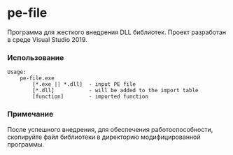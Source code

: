 # pe-file

Программа для жесткого внедрения DLL библиотек.
Проект разработан в среде Visual Studio 2019.

### Использование

    Usage:
        pe-file.exe
            [*.exe || *.dll]  - input PE file
            [*.dll]           - will be added to the import table
            [function]        - imported function

### Примечание

После успешного внедрения, для обеспечения работоспособности, скопируйте файл библиотеки в директорию модифицированной программы.
